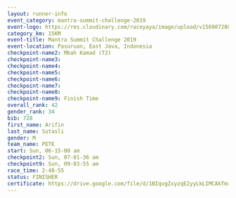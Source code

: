 ```yaml
---
layout: runner-info 
event_category: mantra-summit-challenge-2019 
event-logo: https://res.cloudinary.com/raceyaya/image/upload/v1569072809/logo/mantra-image_segrbx.jpg
category_km: 15KM 
event-title: Mantra Summit Challenge 2019 
event-location: Pasuruan, East Java, Indonesia 
checkpoint-name2: Mbah Kamad (T2) 
checkpoint-name3: 
checkpoint-name4: 
checkpoint-name5: 
checkpoint-name6: 
checkpoint-name7: 
checkpoint-name8: 
checkpoint-name9: Finish Time
overall_rank: 42
gender_rank: 34
bib: 728
first_name: Arifin
last_name: Sutasli
gender: M
team_name: PETE
start: Sun, 06-15-00 am
checkpoint2: Sun, 07-01-36 am
checkpoint9: Sun, 09-03-55 am
race_time: 2-48-55
status: FINISHER
certificate: https://drive.google.com/file/d/1BIqvgZxyzqE2yyLkLIMCAkTmrcbLvAmn/view?usp=sharing
---
```

